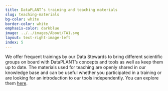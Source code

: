 ```yaml
---
title: DataPLANT’s training and teaching materials
slug: teaching-materials
bg-color: white
border-color: white
emphasis-color: darkblue
image: ../../images/About/TA1.svg
layout: text-right-image-left
index: 5
---
```


We offer frequent trainings by our Data Stewards to bring different scientific groups on board with DataPLANT’s concepts and tools as well as keep them up to date.
The materials used for teaching are openly shared in our knowledge base and can be useful whether you participated in a training or are looking for an introduction to our tools independently.
You can explore them [here](https://nfdi4plants.org/nfdi4plants.knowledgebase/docs/teaching-materials/index.html).
